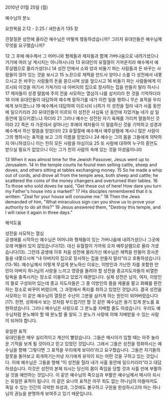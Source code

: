 2010년 01월 25일 (월)

예수님의  분노



요한복음 2:12 - 2:25 / 새찬송가 135 장


관찰질문
성전에 올라간 예수님은 어떻게 행동하셨습니까?
그러자 유대인들은 예수님께 무엇을 요구했습니까?

12 그 후에 예수께서 그 어머니와 형제들과 제자들과 함께 가버나움으로 내려가셨으나 거기에 여러 날 계시지는 아니하시니라 13 유대인의 유월절이 가까운지라 예수께서 예루살렘으로 올라가셨더니 14 성전 안에서 소와 양과 비둘기 파는 사람들과 돈 바꾸는 사람들이 앉아 있는 것을 보시고 15 노끈으로 채찍을 만드사 양이나 소를 다 성전에서 내쫓으시고 돈 바꾸는 사람들의 돈을 쏟으시며 상을 엎으시고 16 비둘기 파는 사람들에게 이르시되 이것을 여기서 가져가라 내 아버지의 집으로 장사하는 집을 만들지 말라 하시니 17 제자들이 성경 말씀에 주의 전을 사모하는 열심이 나를 삼키리라 한 것을 기억하더라 18 이에 유대인들이 대답하여 예수께 말하기를 네가 이런 일을 행하니 무슨 표적을 우리에게 보이겠느냐 19 예수께서 대답하여 이르시되 너희가 이 성전을 헐라 내가 사흘 동안에 일으키리라 20 유대인들이 이르되 이 성전은 사십육 년 동안에 지었거늘 네가 삼 일 동안에 일으키겠느냐 하더라 21 그러나 예수는 성전된 자기 육체를 가리켜 말씀하신 것이라 22 죽은 자 가운데서 살아나신 후에야 제자들이 이 말씀하신 것을 기억하고 성경과 예수께서 하신 말씀을 믿었더라 23 유월절에 예수께서 예루살렘에 계시니 많은 사람이 그의 행하시는 표적을 보고 그의 이름을 믿었으나 24 예수는 그의 몸을 그들에게 의탁하지 아니하셨으니 이는 친히 모든 사람을 아심이요 25 또 사람에 대하여 누구의 증언도 받으실 필요가 없었으니 이는 그가 친히 사람의 속에 있는 것을 아셨음이니라 

13 When it was almost time for the Jewish Passover, Jesus went up to Jerusalem. 
14 In the temple courts he found men selling cattle, sheep and doves, and others sitting at tables exchanging money. 15 So he made a whip out of cords, and drove all from the temple area, both sheep and cattle; he scattered the coins of the money changers and overturned their tables. 16 To those who sold doves he said, "Get these out of here! How dare you turn my Father's house into a market!" 17 His disciples remembered that it is written: "Zeal for your house will consume me." 18 Then the Jews demanded of him, "What miraculous sign can you show us to prove your authority to do all this?" 19 Jesus answered them, "Destroy this temple, and I will raise it again in three days."

해석도움





성전을 사모하는 열심  
공생애를 시작하신 예수님은 어머니와 형제들이 있는 가버나움에 내려가셨으나 그곳에 오래 머물러 있지 않았습니다(12). 대신 유월절이 가까워 오자 예루살렘으로 올라 가셨습니다(13). 그런데 공생애 이후 처음 성전에 올라가신 예수님은 채찍을 만들어 장사꾼들을 내쫓으시며 “내 아버지의 집으로 장사하는 집을 만들지 말라”라고 호통하셨습니다(13-16). 예수님께서 이렇게 무섭게 분노하신 이유는, 이방인과 가난한 자를 포함한 만민이 아버지 하나님의 사랑을 느끼고 영광을 돌려야 할 성전을 종교지도자들의 비열한 탐욕을 충족시키는 장소로 이용하고 있었기 때문입니다. 실제 성전은 남자, 여자, 이방인의 뜰로 구성되어 있는데 종교 지도자들은 그 중 이방인의 뜰을 제물을 팔고 화폐를 환전하는 장소로 바꾸어 버렸으며, 그 과정에서 폭리를 취하고 있었던 것입니다. 결국 성전을 사모하는 이 같은 예수님의 열정은 수난이 그분을 삼키게 하는 원인이 되어버렸습니다(17). 한편, 성화에서 보는 것처럼 부드럽기만 할 것 같은 예수님은 용기 있게 분노를 표현하셨습니다. 그러나 예수님은 사랑으로 그 분노를 지배할 줄도 아셨습니다. 우리도 예수님처럼 분노해야 할 때 분노할 줄 알되 그 분노가 사랑에 의해 지배받을 수 있는 사람이 되어야 합니다. 

유일한 표적  
유대인들은 매우 실리적이고 계산이 빨랐습니다. 그들은 메시아가 임할 때는 아주 놀라운 기적을 보게 될 것이라고 믿고 있었던 것입니다. 그래서 그들은 성전을 정화하시는 예수님을 향해 ‘그렇다면 그 표적을 우리에게 보이라’라고 요구했습니다. 그들은 자기들의 잘못을 돌아보고 회개하기는커녕 자기에게 유익이 되는 어떤 것을 구하고 있는 것입니다. 이에 예수님은 그들을 향해 “이 성전을 헐라 내가 사흘 동안에 일으키리라”라고 대답하셨습니다. 이것은 성전의 본체 되시는 당신의 몸이 죽임을 당할 것과 사흘 만에 부활하실 것을 예언하는 것입니다. 이 같은 예수님의 죽으심과 부활은 예수님께서 메시아 되시는 유일한 표적이 됩니다. 이 같은 요나의 표적은 아무 죄도 없는 하나님의 아들마저도 죽일 수 있는 인간의 극악한 죄성과, 그것에도 불구하고 구원을 완성하시고야 마는 하나님의 권능을 분명하게 보여주고 있기 때문입니다.
